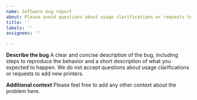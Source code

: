 ```yaml
---
name: Software bug report
about: Please avoid questions about usage clarifications or requests to add new printers
title: ''
labels: ''
assignees: ''

---
```


**Describe the bug**
A clear and concise description of the bug, including steps to reproduce the behavior and a short description of what you expected to happen.
We do not accept questions about usage clarifications or requests to add new printers.

**Additional context**
Please feel free to add any other context about the problem here.
